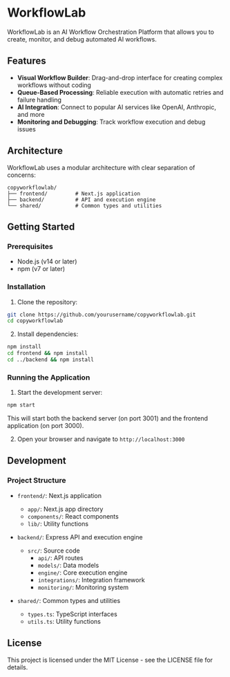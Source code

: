 # WorkflowLab

WorkflowLab is an AI Workflow Orchestration Platform that allows you to create, monitor, and debug automated AI workflows.

## Features

- **Visual Workflow Builder**: Drag-and-drop interface for creating complex workflows without coding
- **Queue-Based Processing**: Reliable execution with automatic retries and failure handling
- **AI Integration**: Connect to popular AI services like OpenAI, Anthropic, and more
- **Monitoring and Debugging**: Track workflow execution and debug issues

## Architecture

WorkflowLab uses a modular architecture with clear separation of concerns:

```
copyworkflowlab/
├── frontend/         # Next.js application
├── backend/          # API and execution engine
└── shared/           # Common types and utilities
```

## Getting Started

### Prerequisites

- Node.js (v14 or later)
- npm (v7 or later)

### Installation

1. Clone the repository:

```bash
git clone https://github.com/yourusername/copyworkflowlab.git
cd copyworkflowlab
```

2. Install dependencies:

```bash
npm install
cd frontend && npm install
cd ../backend && npm install
```

### Running the Application

1. Start the development server:

```bash
npm start
```

This will start both the backend server (on port 3001) and the frontend application (on port 3000).

2. Open your browser and navigate to `http://localhost:3000`

## Development

### Project Structure

- `frontend/`: Next.js application
  - `app/`: Next.js app directory
  - `components/`: React components
  - `lib/`: Utility functions

- `backend/`: Express API and execution engine
  - `src/`: Source code
    - `api/`: API routes
    - `models/`: Data models
    - `engine/`: Core execution engine
    - `integrations/`: Integration framework
    - `monitoring/`: Monitoring system

- `shared/`: Common types and utilities
  - `types.ts`: TypeScript interfaces
  - `utils.ts`: Utility functions

## License

This project is licensed under the MIT License - see the LICENSE file for details. 